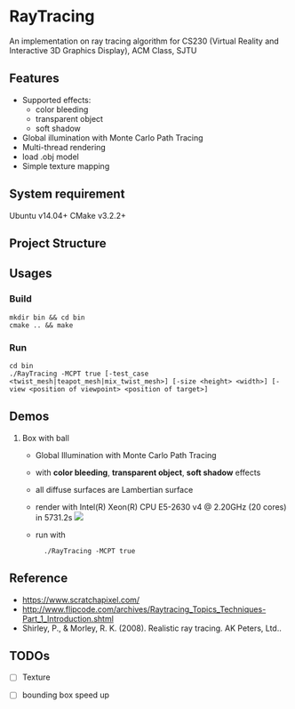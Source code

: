 # RayTracing
An implementation on ray tracing algorithm for CS230 (Virtual Reality and Interactive 3D Graphics Display), ACM Class, SJTU

## Features
* Supported effects:
    * color bleeding
    * transparent object
    * soft shadow
* Global illumination with Monte Carlo Path Tracing
* Multi-thread rendering
* load .obj model
* Simple texture mapping

## System requirement
Ubuntu v14.04+
CMake v3.2.2+

## Project Structure

## Usages
### Build
```
mkdir bin && cd bin
cmake .. && make
```

### Run
```
cd bin
./RayTracing -MCPT true [-test_case <twist_mesh|teapot_mesh|mix_twist_mesh>] [-size <height> <width>] [-view <position of viewpoint> <position of target>]
```

## Demos
1. Box with ball
    * Global Illumination with Monte Carlo Path Tracing
    * with **color bleeding**, **transparent object**, **soft shadow** effects
    * all diffuse surfaces are Lambertian surface
    * render with Intel(R) Xeon(R) CPU E5-2630 v4 @ 2.20GHz (20 cores) in 5731.2s
    ![](https://raw.githubusercontent.com/YurongYou/RayTracing/master/results/render_image_MCPT_highres.jpg?token=AM-ptWp2Mz87K9diVOlomkYMJkU9ndcRks5Y7ujlwA%3D%3D)
	* run with
			
			./RayTracing -MCPT true
	
## Reference
* https://www.scratchapixel.com/
* http://www.flipcode.com/archives/Raytracing_Topics_Techniques-Part_1_Introduction.shtml
* Shirley, P., & Morley, R. K. (2008). Realistic ray tracing. AK Peters, Ltd..

## TODOs
* [ ] Texture
* [ ] bounding box speed up

